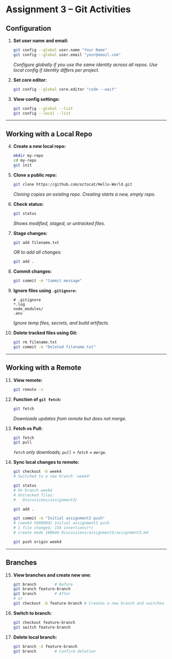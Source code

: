 # Assignment 3 – Git Activities

## Configuration

1. **Set user name and email:**

    ```bash
    git config --global user.name "Your Name"
    git config --global user.email "your@email.com"
    ```

    *Configure globally if you use the same identity across all repos. Use local config if identity differs per project.*

2. **Set core editor:**

    ```bash
    git config --global core.editor "code --wait"
    ```

3. **View config settings:**

    ```bash
    git config --global --list
    git config --local --list
    ```

---

## Working with a Local Repo

4. **Create a new local repo:**

    ```bash
    mkdir my-repo
    cd my-repo
    git init
    ```

5. **Clone a public repo:**

    ```bash
    git clone https://github.com/octocat/Hello-World.git
    ```

    *Cloning copies an existing repo. Creating starts a new, empty repo.*

6. **Check status:**

    ```bash
    git status
    ```

    *Shows modified, staged, or untracked files.*

7. **Stage changes:**

    ```bash
    git add filename.txt
    ```

    *OR to add all changes:*

    ```bash
    git add .
    ```

8. **Commit changes:**

    ```bash
    git commit -m "Commit message"
    ```

9. **Ignore files using `.gitignore`:**

    ```plaintext
    # .gitignore
    *.log
    node_modules/
    .env
    ```

    *Ignore temp files, secrets, and build artifacts.*

10. **Delete tracked files using Git:**

    ```bash
    git rm filename.txt
    git commit -m "Deleted filename.txt"
    ```

---

## Working with a Remote

11. **View remote:**

    ```bash
    git remote -v
    ```

12. **Function of `git fetch`:**

    ```bash
    git fetch
    ```

    *Downloads updates from remote but does not merge.*

13. **Fetch vs Pull:**

    ```bash
    git fetch
    git pull
    ```

    *`fetch` only downloads; `pull` = `fetch` + `merge`.*

14. **Sync local changes to remote:**

    ```bash
    git checkout -b week4
    # Switched to a new branch 'week4'

    git status
    # On branch week4
    # Untracked files:
    #   Discussions/assignment3/

    git add .

    git commit -m "Initial assignment3 push"
    # [week4 568890d] Initial assignment3 push
    # 1 file changed, 158 insertions(+)
    # create mode 100644 Discussions/assignment3/assignment3.md

    git push origin week4
    ```

---

## Branches

15. **View branches and create new one:**

    ```bash
    git branch        # Before
    git branch feature-branch
    git branch        # After
    # or 
    git checkout -b feature-branch # Creates a new branch and switches to it
    ```

16. **Switch to branch:**

    ```bash
    git checkout feature-branch
    git switch feature-branch
    ```

17. **Delete local branch:**

    ```bash
    git branch -d feature-branch
    git branch        # Confirm deletion
    ```
